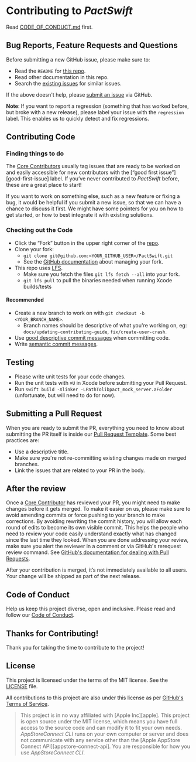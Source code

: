 # Contributing to _PactSwift_

Read [CODE_OF_CONDUCT.md][code-of-conduct] first.

## Bug Reports, Feature Requests and Questions

Before submitting a new GitHub issue, please make sure to:

- Read the `README` for [this repo][readme].
- Read other documentation in this repo.
- Search the [existing issues][issues] for similar issues.

If the above doesn't help, please [submit an issue][new-issue] via GitHub.

**Note**: If you want to report a regression (something that has worked before, but broke with a new release), please label your issue with the `regression` label. This enables us to quickly detect and fix regressions.

## Contributing Code

### Finding things to do

The [Core Contributors][core-contributor] usually tag issues that are ready to be worked on and easily accessible for new contributors with the [“good first issue”][good-first-issue] label. If you’ve never contributed to _PactSwift_ before, these are a great place to start!

If you want to work on something else, such as a new feature or fixing a bug, it would be helpful if you submit a new issue, so that we can have a chance to discuss it first. We might have some pointers for you on how to get started, or how to best integrate it with existing solutions.

### Checking out the Code

- Click the “Fork” button in the upper right corner of the [repo][repo].
- Clone your fork:
  - `git clone git@github.com:<YOUR_GITHUB_USER>/PactSwift.git`
  - See the [GitHub documentation][fork-docs] about managing your fork.
- This repo uses [LFS](https://help.github.com/en/github/managing-large-files/configuring-git-large-file-storage). 
	- Make sure you fetch the files `git lfs fetch --all` into your fork.
	- `git lfs pull` to pull the binaries needed when running Xcode builds/tests

#### Recommended

- Create a new branch to work on with `git checkout -b <YOUR_BRANCH_NAME>`.
  - Branch names should be descriptive of what you're working on, eg: `docs/updating-contributing-guide`, `fix/create-user-crash`.
- Use [good descriptive commit messages][commit-messages] when committing code.
- Write [semantic commit messages][semantic-commit-messages].

## Testing

- Please write unit tests for your code changes.
- Run the unit tests with `⌘U` in Xcode before submitting your Pull Request.
- Run `swift build -Xlinker -LPathTolibpact_mock_server.aFolder` (unfortunate, but will need to do for now).

## Submitting a Pull Request

When you are ready to submit the PR, everything you need to know about submitting the PR itself is inside our [Pull Request Template][pr-template]. Some best practices are:

- Use a descriptive title.
- Make sure you're not re-committing existing changes made on merged branches.
- Link the issues that are related to your PR in the body.

## After the review

Once a [Core Contributor][core-contributor] has reviewed your PR, you might need to make changes before it gets merged. To make it easier on us, please make sure to avoid amending commits or force pushing to your branch to make corrections. By avoiding rewriting the commit history, you will allow each round of edits to become its own visible commit. This helps the people who need to review your code easily understand exactly what has changed since the last time they looked. When you are done addressing your review, make sure you alert the reviewer in a comment or via GitHub's rerequest review command. See [GitHub's documentation for dealing with Pull Requests][pr-docs].

After your contribution is merged, it’s not immediately available to all users. Your change will be shipped as part of the next release.

## Code of Conduct

Help us keep this project diverse, open and inclusive. Please read and follow our [Code of Conduct][code-of-conduct].

## Thanks for Contributing!

Thank you for taking the time to contribute to the project!

## License

This project is licensed under the terms of the MIT license. See the [LICENSE][license] file.

All contributions to this project are also under this license as per [GitHub's Terms of Service][github-terms-contribution].

> This project is in no way affiliated with [Apple Inc][apple]. This project is open source under the MIT license, which means you have full access to the source code and can modify it to fit your own needs. _AppStoreConnect CLI_ runs on your own computer or server and does not communicate with any service other than the [Apple AppStore Connect API][appstore-connect-api]. You are responsible for how you use _AppStoreConnect CLI_.

<!-- Links: -->
[readme]: https://github.com/surpher/PactSwift#readme
[issues]: https://github.com/surpher/PactSwift/issues
[new-issue]: https://github.com/surpher/PactSwift/issues/new/choose
[github-terms-contribution]: https://help.github.com/en/github/site-policy/github-terms-of-service#6-contributions-under-repository-license
[code-of-conduct]: CODE_OF_CONDUCT.md
[core-contributor]: CORE_CONTRIBUTOR.md
[license]: ../LICENSE.md
[repo]: https://github.com/surpher/PactSwift
[commit-messages]: https://chris.beams.io/posts/git-commit/
[semantic-commit-messages]: https://gist.github.com/joshbuchea/6f47e86d2510bce28f8e7f42ae84c716
[fork-docs]: https://help.github.com/articles/working-with-forks/
[pr-template]: ../.github/PULL_REQUEST_TEMPLATE.md
[pr-docs]: https://help.github.com/en/github/collaborating-with-issues-and-pull-requests/requesting-a-pull-request-review